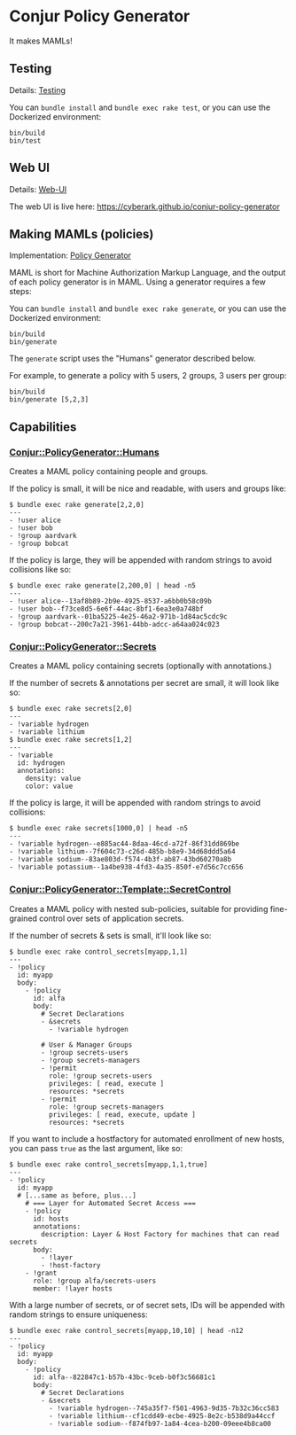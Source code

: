 # Conjur Policy Generator

It makes MAMLs!

## Testing

Details: [Testing](tests.md)

You can `bundle install` and `bundle exec rake test`, or you can use the Dockerized environment:

```shell
bin/build
bin/test
```
## Web UI

Details: [Web-UI](web/README.md)

The web UI is live here: https://cyberark.github.io/conjur-policy-generator

## Making MAMLs (policies)

Implementation: [Policy Generator](src/generator.md)

MAML is short for Machine Authorization Markup Language, and the output of each
policy generator is in MAML. Using a generator requires a few steps:

You can `bundle install` and `bundle exec rake generate`, or you can use the
Dockerized environment:

```shell
bin/build
bin/generate
```

The `generate` script uses the "Humans" generator described below.

For example, to generate a policy with 5 users, 2 groups, 3 users per group:

```shell
bin/build
bin/generate [5,2,3]
```

## Capabilities

### [Conjur::PolicyGenerator::Humans](src/generator.md#humans-policy-generator)

Creates a MAML policy containing people and groups.

If the policy is small, it will be nice and readable, with users and groups
like:

```sh-session
$ bundle exec rake generate[2,2,0]
---
- !user alice
- !user bob
- !group aardvark
- !group bobcat
```

If the policy is large, they will be appended with random strings to avoid
collisions like so:

```sh-session
$ bundle exec rake generate[2,200,0] | head -n5
---
- !user alice--13af8b89-2b9e-4925-8537-a6bb0b58c09b
- !user bob--f73ce8d5-6e6f-44ac-8bf1-6ea3e0a748bf
- !group aardvark--01ba5225-4e25-46a2-971b-1d84ac5cdc9c
- !group bobcat--200c7a21-3961-44bb-adcc-a64aa024c023
```

### [Conjur::PolicyGenerator::Secrets](src/generator.md#secrets-policy-generator)

Creates a MAML policy containing secrets (optionally with annotations.)

If the number of secrets & annotations per secret are small, it will look like
so:

```sh-session
$ bundle exec rake secrets[2,0]
---
- !variable hydrogen
- !variable lithium
$ bundle exec rake secrets[1,2]
---
- !variable
  id: hydrogen
  annotations:
    density: value
    color: value
```

If the policy is large, it will be appended with random strings to avoid
collisions:

```sh-session
$ bundle exec rake secrets[1000,0] | head -n5
---
- !variable hydrogen--e885ac44-8daa-46cd-a72f-86f31dd869be
- !variable lithium--7f604c73-c26d-485b-b8e9-34d68ddd5a64
- !variable sodium--83ae803d-f574-4b3f-ab87-43bd60270a8b
- !variable potassium--1a4be938-4fd3-4a35-850f-e7d56c7cc656
```

### [Conjur::PolicyGenerator::Template::SecretControl](src/generator.md#secret-control-template-generator)

Creates a MAML policy with nested sub-policies, suitable for providing
fine-grained control over sets of application secrets.

If the number of secrets & sets is small, it'll look like so:

```sh-session
$ bundle exec rake control_secrets[myapp,1,1]
---
- !policy
  id: myapp
  body:
    - !policy
      id: alfa
      body:
        # Secret Declarations
        - &secrets
          - !variable hydrogen
        
        # User & Manager Groups
        - !group secrets-users
        - !group secrets-managers
        - !permit
          role: !group secrets-users
          privileges: [ read, execute ]
          resources: *secrets
        - !permit
          role: !group secrets-managers
          privileges: [ read, execute, update ]
          resources: *secrets
```

If you want to include a hostfactory for automated enrollment of new hosts, you
can pass `true` as the last argument, like so:

```sh-session
$ bundle exec rake control_secrets[myapp,1,1,true]
---
- !policy
  id: myapp
  # [...same as before, plus...]
    # === Layer for Automated Secret Access ===
    - !policy
      id: hosts
      annotations:
        description: Layer & Host Factory for machines that can read secrets
      body:
        - !layer
        - !host-factory
    - !grant
      role: !group alfa/secrets-users
      member: !layer hosts
```

With a large number of secrets, or of secret sets, IDs will be appended with
random strings to ensure uniqueness:

```sh-session
$ bundle exec rake control_secrets[myapp,10,10] | head -n12
---
- !policy
  id: myapp
  body:
    - !policy
      id: alfa--822847c1-b57b-43bc-9ceb-b0f3c56681c1
      body:
        # Secret Declarations
        - &secrets
          - !variable hydrogen--745a35f7-f501-4963-9d35-7b32c36cc583
          - !variable lithium--cf1cdd49-ecbe-4925-8e2c-b538d9a44ccf
          - !variable sodium--f874fb97-1a84-4cea-b200-09eee4b8ca00
```
